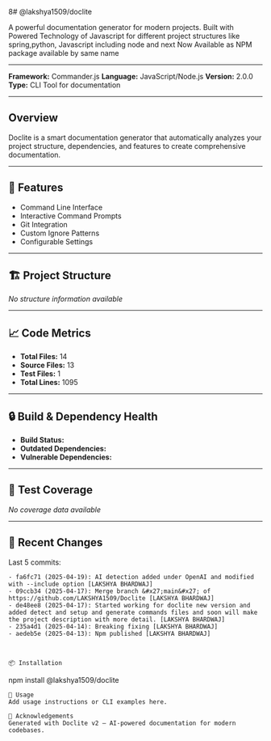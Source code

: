 8# @lakshya1509/doclite

A powerful documentation generator for modern projects. Built with Powered Technology of Javascript for different project structures like spring,python, Javascript including node and next
Now Available as NPM package available by same name

---

**Framework:** Commander.js
**Language:** JavaScript/Node.js
**Version:** 2.0.0
**Type:** CLI Tool for documentation 

---

## Overview

Doclite is a smart documentation generator that automatically analyzes your project structure, dependencies, and features to create comprehensive documentation.

---

## 🚀 Features

- Command Line Interface
- Interactive Command Prompts
- Git Integration
- Custom Ignore Patterns
- Configurable Settings

---

## 🏗️ Project Structure

*No structure information available*

---

## 📈 Code Metrics

- **Total Files:** 14
- **Source Files:** 13
- **Test Files:** 1
- **Total Lines:** 1095

---

## 🔒 Build & Dependency Health

- **Build Status:** 
- **Outdated Dependencies:** 
- **Vulnerable Dependencies:** 

---

## 🧪 Test Coverage

*No coverage data available*

---

## 📜 Recent Changes

Last 5 commits:
```git
- fa6fc71 (2025-04-19): AI detection added under OpenAI and modified with --include option [LAKSHYA BHARDWAJ]
- 09ccb34 (2025-04-17): Merge branch &#x27;main&#x27; of https://github.com/LAKSHYA1509/Doclite [LAKSHYA BHARDWAJ]
- de48ee8 (2025-04-17): Started working for doclite new version and added detect and setup and generate commands files and soon will make the project description with more detail. [LAKSHYA BHARDWAJ]
- 235a4d1 (2025-04-14): Breaking fixing [LAKSHYA BHARDWAJ]
- aedeb5e (2025-04-13): Npm published [LAKSHYA BHARDWAJ]



📦 Installation
```
npm install @lakshya1509/doclite
```
📝 Usage
Add usage instructions or CLI examples here.

🙏 Acknowledgements
Generated with Doclite v2 — AI-powered documentation for modern codebases.
